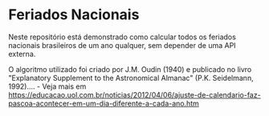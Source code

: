 # Feriados Nacionais

Neste repositório está demonstrado como calcular todos os feriados nacionais brasileiros de um ano qualquer, sem depender de uma API externa.

O algoritmo utilizado foi criado por J.M. Oudin (1940) e publicado no livro "Explanatory Supplement to the Astronomical Almanac" (P.K. Seidelmann, 1992).... - Veja mais em https://educacao.uol.com.br/noticias/2012/04/06/ajuste-de-calendario-faz-pascoa-acontecer-em-um-dia-diferente-a-cada-ano.htm
